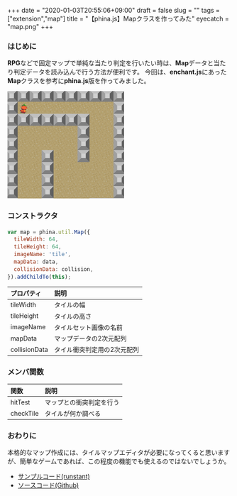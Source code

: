 +++
date = "2020-01-03T20:55:06+09:00"
draft = false
slug = ""
tags = ["extension","map"]
title = "【phina.js】Mapクラスを作ってみた"
eyecatch = "map.png"
+++

### はじめに
**RPG**などで固定マップで単純な当たり判定を行いたい時は、**Map**データと当たり判定データを読み込んで行う方法が便利です。
今回は、**enchant.js**にあった**Map**クラスを参考に**phina.js**版を作ってみました。

![map.png](map.png)

### コンストラクタ

```javascript
var map = phina.util.Map({
  tileWidth: 64,
  tileHeight: 64,
  imageName: 'tile',
  mapData: data,
  collisionData: collision,
}).addChildTo(this);
```

| プロパティ     | 説明     |
| :------------- | :------------- |
| tileWidth       | タイルの幅       |
| tileHeight       | タイルの高さ       |
| imageName        | タイルセット画像の名前  |
| mapData          | マップデータの2次元配列  |
| collisionData    | タイル衝突判定用の2次元配列 |


### メンバ関数

| 関数     | 説明     |
| :------------- | :------------- |
| hitTest       | マップとの衝突判定を行う       |
| checkTile       | タイルが何か調べる       |

### おわりに
本格的なマップ作成には、タイルマップエディタが必要になってくると思いますが、簡単なゲームであれば、この程度の機能でも使えるのではないでしょうか。   

* [サンプルコード(runstant)](https://runstant.com/alkn203/projects/05d8a818)
* [ソースコード(Github)](https://github.com/alkn203/phina-extensions/blob/master/util/map.js) 